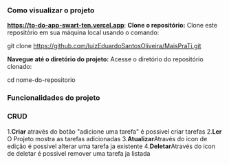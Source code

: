 
### Como visualizar o projeto

<strong>https://to-do-app-swart-ten.vercel.app</strong>:
<strong>Clone o repositório:</strong> Clone este repositório em sua máquina local usando o comando:

git clone https://github.com/luizEduardoSantosOliveira/MaisPraTi.git

 <strong>Navegue até o diretório do projeto:</strong> Acesse o diretório do repositório clonado:

cd nome-do-repositorio

### Funcionalidades do projeto

### CRUD

 1.<strong>Criar</strong> através do botão "adicione uma tarefa" é possivel criar tarefas
 2.<strong>Ler </strong> O Projeto mostra as tarefas adicionadas
 3.<strong>Atualizar</strong>Através do icon de edição é possivel alterar uma tarefa ja existente
4.<strong>Deletar</strong>Através do icon de deletar é possivel remover uma tarefa ja listada


